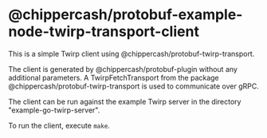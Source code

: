 @chippercash/protobuf-example-node-twirp-transport-client
================================================

This is a simple Twirp client using @chippercash/protobuf-twirp-transport.

The client is generated by @chippercash/protobuf-plugin without any additional
parameters. A TwirpFetchTransport from the package @chippercash/protobuf-twirp-transport
is used to communicate over gRPC.

The client can be run against the example Twirp server in the 
directory "example-go-twirp-server".

To run the client, execute `make`.
